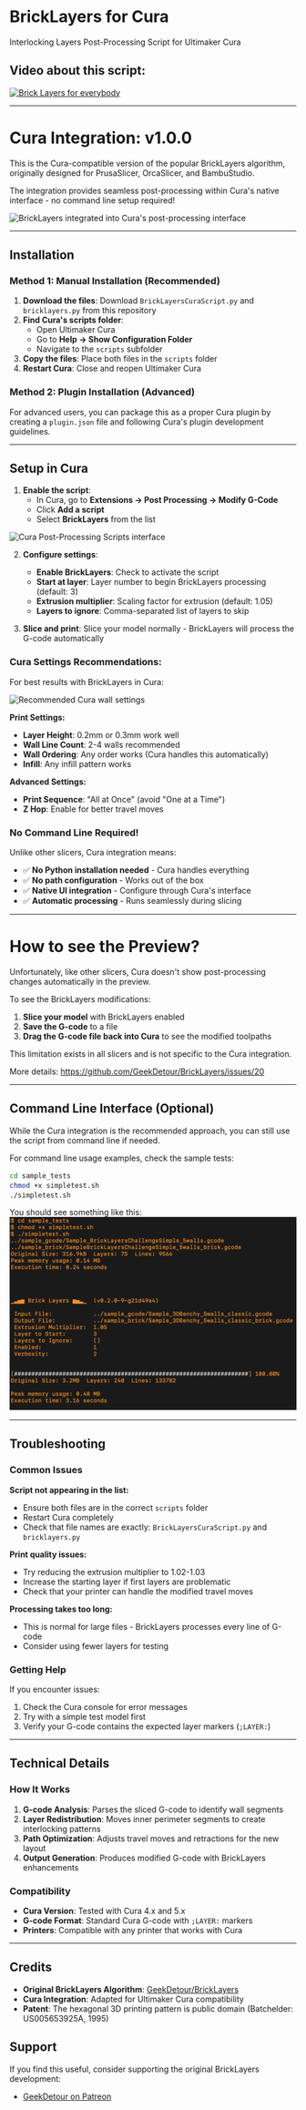 # BrickLayers for Cura
Interlocking Layers Post-Processing Script for Ultimaker Cura

## Video about this script:
[![Brick Layers for everybody](https://img.youtube.com/vi/qqJOa46OTTs/maxresdefault.jpg)](https://www.youtube.com/watch?v=qqJOa46OTTs)

---
# Cura Integration: v1.0.0

This is the Cura-compatible version of the popular BrickLayers algorithm, originally designed for PrusaSlicer, OrcaSlicer, and BambuStudio. 

The integration provides seamless post-processing within Cura's native interface - no command line setup required!

![BrickLayers integrated into Cura's post-processing interface](docs/img/cura_postprocessing.png)

---

## Installation

### Method 1: Manual Installation (Recommended)

1. **Download the files**: Download `BrickLayersCuraScript.py` and `bricklayers.py` from this repository
2. **Find Cura's scripts folder**: 
   - Open Ultimaker Cura
   - Go to **Help → Show Configuration Folder**
   - Navigate to the `scripts` subfolder
3. **Copy the files**: Place both files in the `scripts` folder
4. **Restart Cura**: Close and reopen Ultimaker Cura

### Method 2: Plugin Installation (Advanced)

For advanced users, you can package this as a proper Cura plugin by creating a `plugin.json` file and following Cura's plugin development guidelines.

---

## Setup in Cura

1. **Enable the script**:
   - In Cura, go to **Extensions → Post Processing → Modify G-Code**
   - Click **Add a script**
   - Select **BrickLayers** from the list

![Cura Post-Processing Scripts interface](docs/img/cura_interface.png)

2. **Configure settings**:
   - **Enable BrickLayers**: Check to activate the script
   - **Start at layer**: Layer number to begin BrickLayers processing (default: 3)
   - **Extrusion multiplier**: Scaling factor for extrusion (default: 1.05)
   - **Layers to ignore**: Comma-separated list of layers to skip

3. **Slice and print**: Slice your model normally - BrickLayers will process the G-code automatically

### **Cura Settings Recommendations**:

For best results with BrickLayers in Cura:

![Recommended Cura wall settings](docs/img/cura_wall_settings.png)

**Print Settings:**
- **Layer Height**: 0.2mm or 0.3mm work well
- **Wall Line Count**: 2-4 walls recommended
- **Wall Ordering**: Any order works (Cura handles this automatically)
- **Infill**: Any infill pattern works

**Advanced Settings:**
- **Print Sequence**: "All at Once" (avoid "One at a Time")
- **Z Hop**: Enable for better travel moves

### **No Command Line Required!**

Unlike other slicers, Cura integration means:
- ✅ **No Python installation needed** - Cura handles everything
- ✅ **No path configuration** - Works out of the box
- ✅ **Native UI integration** - Configure through Cura's interface
- ✅ **Automatic processing** - Runs seamlessly during slicing

---

# How to see the Preview?

Unfortunately, like other slicers, Cura doesn't show post-processing changes automatically in the preview.

To see the BrickLayers modifications:
1. **Slice your model** with BrickLayers enabled
2. **Save the G-code** to a file
3. **Drag the G-code file back into Cura** to see the modified toolpaths

This limitation exists in all slicers and is not specific to the Cura integration.

More details: https://github.com/GeekDetour/BrickLayers/issues/20

---

## Command Line Interface (Optional)

While the Cura integration is the recommended approach, you can still use the script from command line if needed.

For command line usage examples, check the sample tests:
```sh
cd sample_tests
chmod +x simpletest.sh
./simpletest.sh
```

You should see something like this:
![running the simpletest.sh on your machine](docs/img/cli_simpletest.png)

---

## Troubleshooting

### Common Issues

**Script not appearing in the list:**
- Ensure both files are in the correct `scripts` folder
- Restart Cura completely
- Check that file names are exactly: `BrickLayersCuraScript.py` and `bricklayers.py`

**Print quality issues:**
- Try reducing the extrusion multiplier to 1.02-1.03
- Increase the starting layer if first layers are problematic
- Check that your printer can handle the modified travel moves

**Processing takes too long:**
- This is normal for large files - BrickLayers processes every line of G-code
- Consider using fewer layers for testing

### Getting Help

If you encounter issues:
1. Check the Cura console for error messages
2. Try with a simple test model first
3. Verify your G-code contains the expected layer markers (`;LAYER:`)

---

## Technical Details

### How It Works
1. **G-code Analysis**: Parses the sliced G-code to identify wall segments
2. **Layer Redistribution**: Moves inner perimeter segments to create interlocking patterns
3. **Path Optimization**: Adjusts travel moves and retractions for the new layout
4. **Output Generation**: Produces modified G-code with BrickLayers enhancements

### Compatibility
- **Cura Version**: Tested with Cura 4.x and 5.x
- **G-code Format**: Standard Cura G-code with `;LAYER:` markers
- **Printers**: Compatible with any printer that works with Cura

---

## Credits

- **Original BrickLayers Algorithm**: [GeekDetour/BrickLayers](https://github.com/GeekDetour/BrickLayers)
- **Cura Integration**: Adapted for Ultimaker Cura compatibility
- **Patent**: The hexagonal 3D printing pattern is public domain (Batchelder: US005653925A, 1995)

## Support

If you find this useful, consider supporting the original BrickLayers development:
- [GeekDetour on Patreon](https://www.patreon.com/c/GeekDetour)

